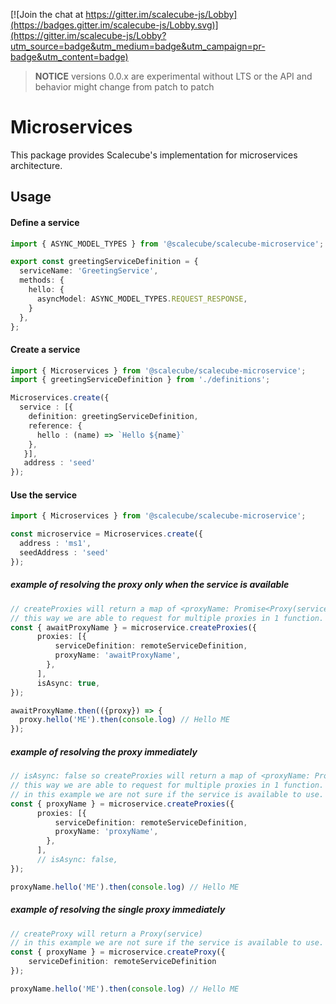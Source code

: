 [![Join the chat at https://gitter.im/scalecube-js/Lobby](https://badges.gitter.im/scalecube-js/Lobby.svg)](https://gitter.im/scalecube-js/Lobby?utm_source=badge&utm_medium=badge&utm_campaign=pr-badge&utm_content=badge)

> **NOTICE** versions 0.0.x are experimental without LTS or the API and behavior might change from patch to patch

# Microservices

This package provides Scalecube's implementation for microservices architecture.

## Usage

#### Define a service

```typescript
import { ASYNC_MODEL_TYPES } from '@scalecube/scalecube-microservice';

export const greetingServiceDefinition = {
  serviceName: 'GreetingService',
  methods: { 
    hello: {
      asyncModel: ASYNC_MODEL_TYPES.REQUEST_RESPONSE,
    }
  },
};
```

#### Create a service

```typescript
import { Microservices } from '@scalecube/scalecube-microservice';
import { greetingServiceDefinition } from './definitions';

Microservices.create({
  service : [{
    definition: greetingServiceDefinition,
    reference: {
      hello : (name) => `Hello ${name}`
    }, 
   }],
   address : 'seed'
});
```

#### Use the service

```typescript
import { Microservices } from '@scalecube/scalecube-microservice';

const microservice = Microservices.create({
  address : 'ms1',
  seedAddress : 'seed'
});
```

##### example of resolving the proxy only when the service is available

```typescript
// createProxies will return a map of <proxyName: Promise<Proxy(service)>>
// this way we are able to request for multiple proxies in 1 function.
const { awaitProxyName } = microservice.createProxies({
      proxies: [{
          serviceDefinition: remoteServiceDefinition,
          proxyName: 'awaitProxyName',
        },
      ],
      isAsync: true,
});

awaitProxyName.then(({proxy}) => {
  proxy.hello('ME').then(console.log) // Hello ME
});
```

##### example of resolving the proxy immediately

```typescript
// isAsync: false so createProxies will return a map of <proxyName: Proxy(service)>
// this way we are able to request for multiple proxies in 1 function.
// in this example we are not sure if the service is available to use.
const { proxyName } = microservice.createProxies({
      proxies: [{
          serviceDefinition: remoteServiceDefinition,
          proxyName: 'proxyName',
        },
      ],
      // isAsync: false, 
});

proxyName.hello('ME').then(console.log) // Hello ME
```

##### example of resolving the single proxy immediately

```typescript
// createProxy will return a Proxy(service)
// in this example we are not sure if the service is available to use.
const { proxyName } = microservice.createProxy({
    serviceDefinition: remoteServiceDefinition
});

proxyName.hello('ME').then(console.log) // Hello ME
```
